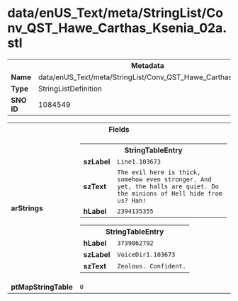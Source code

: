 <h1>data/enUS_Text/meta/StringList/Conv_QST_Hawe_Carthas_Ksenia_02a.stl</h1><table><tr><th colspan="100%">Metadata</th></tr><tr><td><b>Name</b></td><td>data/enUS_Text/meta/StringList/Conv_QST_Hawe_Carthas_Ksenia_02a.stl</td></tr><tr><td><b>Type</b></td><td>StringListDefinition</td></tr><tr><td><b>SNO ID</b></td><td>1084549</td></tr></table>

<table><tr><th colspan="100%">Fields</th></tr><tr><td><b>arStrings</b></td><td><table><tr><th colspan="100%">StringTableEntry</th></tr><tr><td><b>szLabel</b></td><td><code>Line1.103673</code></td></tr><tr><td><b>szText</b></td><td><code>The evil here is thick, somehow even stronger. And yet, the halls are quiet. Do the minions of Hell hide from us? Hah!</code></td></tr><tr><td><b>hLabel</b></td><td><code>2394135355</code></td></tr></table>


<table><tr><th colspan="100%">StringTableEntry</th></tr><tr><td><b>hLabel</b></td><td><code>3739862792</code></td></tr><tr><td><b>szLabel</b></td><td><code>VoiceDir1.103673</code></td></tr><tr><td><b>szText</b></td><td><code>Zealous. Confident.</code></td></tr></table>


</td></tr><tr><td><b>ptMapStringTable</b></td><td><code>0</code></td></tr></table>

